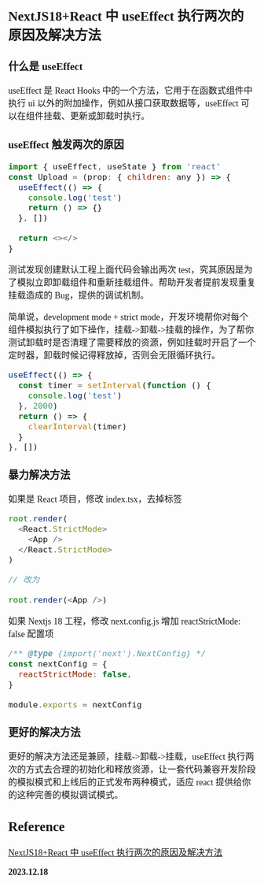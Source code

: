 <font size=4 face='楷体'>

## NextJS18+React 中 useEffect 执行两次的原因及解决方法

### 什么是 useEffect

useEffect 是 React Hooks 中的一个方法，它用于在函数式组件中执行 ui 以外的附加操作，例如从接口获取数据等，useEffect 可以在组件挂载、更新或卸载时执行。

### useEffect 触发两次的原因

```js
import { useEffect, useState } from 'react'
const Upload = (prop: { children: any }) => {
  useEffect(() => {
    console.log('test')
    return () => {}
  }, [])

  return <></>
}
```

测试发现创建默认工程上面代码会输出两次 test，究其原因是为了模拟立即卸载组件和重新挂载组件。帮助开发者提前发现重复挂载造成的 Bug，提供的调试机制。

简单说，development mode + strict mode，开发环境帮你对每个组件模拟执行了如下操作，挂载->卸载->挂载的操作，为了帮你测试卸载时是否清理了需要释放的资源，例如挂载时开启了一个定时器，卸载时候记得释放掉，否则会无限循环执行。

```js
useEffect(() => {
  const timer = setInterval(function () {
    console.log('test')
  }, 2000)
  return () => {
    clearInterval(timer)
  }
}, [])
```

### 暴力解决方法

如果是 React 项目，修改 index.tsx，去掉标签

```js
root.render(
  <React.StrictMode>
    <App />
  </React.StrictMode>
)

// 改为

root.render(<App />)
```

如果 Nextjs 18 工程，修改 next.config.js 增加 reactStrictMode: false 配置项

```js
/** @type {import('next').NextConfig} */
const nextConfig = {
  reactStrictMode: false,
}

module.exports = nextConfig
```

### 更好的解决方法

更好的解决方法还是兼顾，挂载->卸载->挂载，useEffect 执行两次的方式去合理的初始化和释放资源，让一套代码兼容开发阶段的模拟模式和上线后的正式发布两种模式，适应 react 提供给你的这种完善的模拟调试模式。

## Reference

[NextJS18+React 中 useEffect 执行两次的原因及解决方法](https://zhuanlan.zhihu.com/p/663788000)

**2023.12.18**
